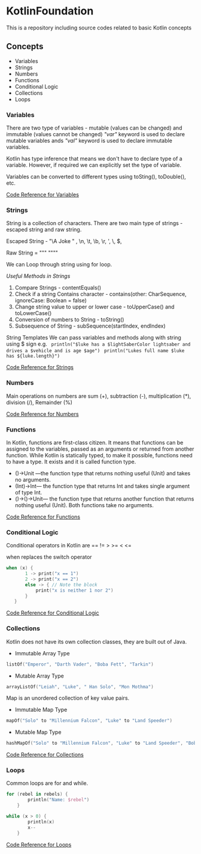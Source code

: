 # KotlinFoundation
This is a repository including source codes related to basic Kotlin concepts

## Concepts
* Variables
* Strings
* Numbers
* Functions
* Conditional Logic
* Collections
* Loops

### Variables
There are two type of variables - mutable (values can be changed) and immutable (values cannot be changed)
*"var"* keyword is used to declare mutable variables ands *"val"* keyword is used to declare immutable variables.

Kotlin has type inference that means we don't have to declare type of a variable. However, if required we can explicitly set the type of variable.

Variables can be converted to different types using toSting(), toDouble(), etc.

[Code Reference for Variables](src/Variables.kt)

### Strings 

String is a collection of characters. There are two main type of strings - escaped string and raw string.

Escaped String - "\A Joke \" , \n, \t, \b, \r, \', \\, \$, 

Raw String = """ """" 

We can Loop through string using for loop.

*Useful Methods in Strings*

1. Compare Strings - contentEquals()
2. Check if a string Contains character - contains(other: CharSequence, ignoreCase: Boolean = false)
3. Change string value to upper or lower case - toUpperCase() and toLowerCase()
4. Conversion of numbers to String - toString()
5. Subsequence of String - subSequence(startIndex, endIndex)

String Templates 
We can pass variables and methods along with string using $ sign e.g.
``` println("$luke has a $lightSaberColor lightsaber and drives a $vehicle and is age $age")```
``` println("Lukes full name $luke has ${luke.length}")```

[Code Reference for Strings](src/Strings.kt)

### Numbers

Main operations on numbers are sum (+), subtraction (-), multiplication (*),
division (/), Remainder (%)

[Code Reference for Numbers](src/Numbers.kt)

### Functions

In Kotlin, functions are first-class citizen. It means that functions can be assigned to the variables, passed as an arguments or returned from another function. While Kotlin is statically typed, to make it possible, functions need to have a type. 
It exists and it is called function type.

* ()->Unit —the function type that returns nothing useful (Unit) and takes no arguments.
* (Int)->Int— the function type that returns Int and takes single argument of type Int.
* ()->()->Unit— the function type that returns another function that returns nothing useful (Unit). Both functions take no arguments.

[Code Reference for Functions](src/Functions.kt)

### Conditional Logic

Conditional operators in Kotlin are == != > >= < <= 

when replaces the switch operator

```kotlin
when (x) {
       1 -> print("x == 1")
       2 -> print("x == 2")
       else -> { // Note the block
           print("x is neither 1 nor 2")
       }
   }
```

[Code Reference for Conditional Logic](src/ConditionalLogic.kt)

### Collections

Kotlin does not have its own collection classes, they are built out of Java.

* Immutable Array Type

```kotlin
listOf("Emperor", "Darth Vader", "Boba Fett", "Tarkin")
```

* Mutable Array Type

```kotlin
arrayListOf("Leiah", "Luke", " Han Solo", "Mon Mothma")
```

Map is an unordered collection of key value pairs.

* Immutable Map Type

```kotlin
mapOf("Solo" to "Millennium Falcon", "Luke" to "Land Speeder")
```

* Mutable Map Type

```kotlin
hashMapOf("Solo" to "Millennium Falcon", "Luke" to "Land Speeder", "Boba Fett" to "Rocket Pack")
```

[Code Reference for Collections](src/Collections.kt)

### Loops

Common loops are for and while.

```kotlin
for (rebel in rebels) {
        println("Name: $rebel")
    }
```

```kotlin
while (x > 0) {
        println(x)
        x--
    }
```

[Code Reference for Loops](src/Loops.kt)
